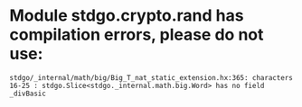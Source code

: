 # Module stdgo.crypto.rand has compilation errors, please do not use:
```
stdgo/_internal/math/big/Big_T_nat_static_extension.hx:365: characters 16-25 : stdgo.Slice<stdgo._internal.math.big.Word> has no field _divBasic

```

